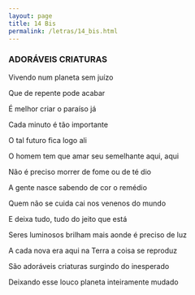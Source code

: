 ```yaml
---
layout: page
title: 14 Bis
permalink: /letras/14_bis.html
---
```


### ADORÁVEIS CRIATURAS

Vivendo num planeta sem juízo

Que de repente pode acabar

É melhor criar o paraíso já

Cada minuto é tão importante

O tal futuro fica logo ali

O homem tem que amar seu semelhante aqui, aqui

Não é preciso morrer de fome ou de té dio

A gente nasce sabendo de cor o remédio

Quem não se cuida cai nos venenos do mundo

E deixa tudo, tudo do jeito que está

Seres luminosos brilham mais aonde é preciso de luz

A cada nova era aqui na Terra a coisa se reproduz

São adoráveis criaturas surgindo do inesperado

Deixando esse louco planeta inteiramente mudado